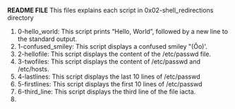 **README FILE**
This files explains each script in 0x02-shell_redirections directory

1. 0-hello_world: This script prints “Hello, World”, followed by a new line to the standard output.
2.  1-confused_smiley: This script displays a confused smiley "(Ôo)'.
3. 2-hellofile: This script displays the content of the /etc/passwd file.
4. 3-twofiles: This script displays the content of /etc/passwd and /etc/hosts.
5. 4-lastlines: This script displays the last 10 lines of /etc/passwd
6. 5-firstlines: This script displays the first 10 lines of /etc/passwd
7. 6-third_line: This script displays the third line of the file iacta.
8.    
